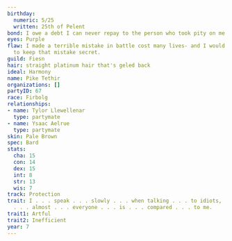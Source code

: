 ```yaml
---
birthday:
  numeric: 5/25
  written: 25th of Pelent
bond: I owe a debt I can never repay to the person who took pity on me.
eyes: Purple
flaw: I made a terrible mistake in battle cost many lives- and I would do anything
  to keep that mistake secret.
guild: Fiesn
hair: straight platinum hair that's geled back
ideal: Harmony
name: Pike Tethir
organizations: []
partyID: 67
race: Firbolg
relationships:
- name: Tylor Llewellenar
  type: partymate
- name: Ysaac Aelrue
  type: partymate
skin: Pale Brown
spec: Bard
stats:
  cha: 15
  con: 14
  dex: 15
  int: 8
  str: 13
  wis: 7
track: Protection
trait: I . . . speak . . . slowly . . . when talking . . . to idiots, . . . which
  . . . almost . . . everyone . . . is . . . compared . . . to me.
trait1: Artful
trait2: Inefficient
year: 7
---
```

